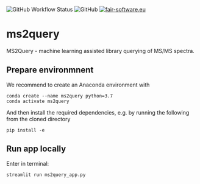 ![GitHub Workflow Status](https://img.shields.io/github/workflow/status/iomega/ms2query/CI%20Build)
![GitHub](https://img.shields.io/github/license/iomega/ms2query)
[![fair-software.eu](https://img.shields.io/badge/fair--software.eu-%E2%97%8F%20%20%E2%97%8F%20%20%E2%97%8B%20%20%E2%97%8F%20%20%E2%97%8B-orange)](https://fair-software.eu)

# ms2query
MS2Query - machine learning assisted library querying of MS/MS spectra.

## Prepare environmnent
We recommend to create an Anaconda environment with

```
conda create --name ms2query python=3.7
conda activate ms2query
```
And then install the required dependencies, e.g. by running the following from the cloned directory
```
pip install -e
```
  
## Run app locally
Enter in terminal:
```
streamlit run ms2query_app.py
```
